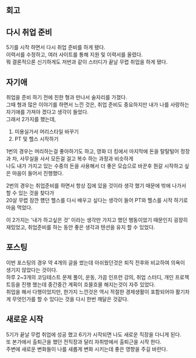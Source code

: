 ## 회고

## 다시 취업 준비
5기를 시작 하면서 다시 취업 준비를 하게 됐다.  
이력서를 수정하고, 여러 사이트를 통해 지원 및 이력서를 올렸다.  
뭐 결론적으론 신기하게도 저번과 같이 스터디가 끝날 무렵 취업을 하게 됐다.  


## 자기애
취업을 준비 하기 전에 친한 형과 만나서 술자리를 가졌다.  
그때 형과 많은 이야기를 하면서 느낀 것은, 취업 준비도 중요하지만 내가 나를 사랑하는 자기애를 가져야 겠다고 생각이 들었다.    
그래서 2가지를 했는데, 

1. 미용실가서 머리스타일 바꾸기  
2. PT 및 헬스 시작하기 

1번의 경우는 머리하는걸 좋아하기도 하고, 영화 더 킹에서 마지막에 돈을 탈탈털어 정장과 차, 사무실을 사서 모든걸 걸고 복수 하는 과정과 비슷하게   
나도 내가 가지고 있는 수중의 돈을 사용해서 더 좋은 모습으로 바꾼후 뭔갈 시작하고 싶은 마음이 들어서 진행했다.  

2번의 경우는 취업준비를 하면서 항상 집에 있을 것이라 생각 했기 때문에 밖에 나가서 할 수 있는 것을 찾다가  
20살 무렵 잠깐 헀던 헬스를 다시 배우고 싶다는 생각이 들어 PT와 헬스를 시작 하기로 마음 먹었다.  

이 2가지는 '내가 하고싶은 것' 이라는 생각만 가지고 했던 행동이었기 때문인지 굉장히 재밌었고, 취업준비를 하는 동안 좋은 생각과 텐션을 유지 할 수 있었다.  

## 포스팅  
이번 포스팅의 경우 약 4개의 글을 썼는데 아쉬웠던것은 퇴직 전후와 비교하여 의욕이 생기지 않았다는 것이다.  
하루 2~3개의 코딩테스트 문제 풀이, 운동, 가끔 인프런 강의, 취업 스터디, 개인 프로젝트등을 진행 했는데 중간중간 계획이 흐믈흐믈 해지는것이 자주 있었다.  
취업을 해서 다행이었지만, 한가지 느낀것은 역시 적절한 경제생활이 포함되어야 활기차게 무엇인가를 할 수 있다는 것을 다시 한번 깨달은 것같다.  

## 새로운 시작
5기가 끝날 무렵 취업에 성공 했고 6기가 시작되면 나도 새로운 직장을 다니게 된다.  
또 본가에서 출퇴근을 했던 전직장과 달리 자취방에서 출퇴근을 시작 한다.  
주변에 새로운 변화들이 나를 새롭게 변화 시키는데 좋은 영향을 주길 바란다.  
